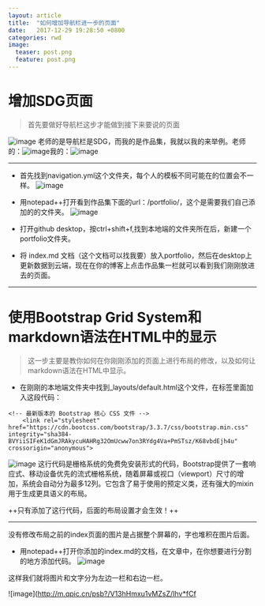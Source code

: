 ```yaml
---
layout: article
title:  "如何增加导航栏进一步的页面"
date:   2017-12-29 19:28:50 +0800
categories: rwd
image:
  teaser: post.png
  feature: post.png
---
```

# 增加SDG页面

> 首先要做好导航栏这步才能做到接下来要说的页面


![image](http://m.qpic.cn/psb?/V13hHmxu1vMZsZ/nRm6iHwxw0FuHRS*4x0IDCKcP1Gq6uJ2hSJLD*ip0zI!/b/dGgBAAAAAAAA&bo=4AMVAQAAAAADB9U!&rf=viewer_4)
老师的是导航栏是SDG，而我的是作品集，我就以我的来举例。老师的：![image](http://m.qpic.cn/psb?/V13hHmxu1vMZsZ/aZEzzyNY.U*ZDypT44D91m*FAgOnC*dlm4nqwx.xIN8!/b/dPIAAAAAAAAA&bo=pAFDAAAAAAADB8Q!&rf=viewer_4)我的：![image](http://m.qpic.cn/psb?/V13hHmxu1vMZsZ/21CRBYRVK9yF2qpWf*lHBYPKwUtaY7zIbDKxgOsVA10!/b/dF4BAAAAAAAA&bo=jQE2AAAAAAADB5g!&rf=viewer_4)

---





- 首先找到navigation.yml这个文件夹，每个人的模板不同可能在的位置会不一样。
 ![image](http://m.qpic.cn/psb?/V13hHmxu1vMZsZ/3U6LirvLB0qNVr.i*f9z3Igwm5E5m*xawGbaBNg5voU!/b/dF4BAAAAAAAA&bo=5gGhAAAAAAADB2Q!&rf=viewer_4)

- 用notepad++打开看到作品集下面的url：/portfolio/，这个是需要我们自己添加的的文件夹。
![image](http://m.qpic.cn/psb?/V13hHmxu1vMZsZ/HYuviRm6TwtKbfxbDdHpTr0nUhFS52XOkgQOI6sgcEc!/b/dPIAAAAAAAAA&bo=8QBWAQAAAAADF5Q!&rf=viewer_4)
- 打开github desktop，按ctrl+shift+f,找到本地端的文件夹所在后，新建一个portfolio文件夹。

- 将 index.md 文档（这个文档可以找我要）放入portfolio，然后在desktop上更新数据到云端，现在在你的博客上点击作品集一栏就可以看到我们刚刚放进去的页面。

---
# 使用Bootstrap Grid System和markdown语法在HTML中的显示


> 这一步主要是教你如何在你刚刚添加的页面上进行布局的修改，以及如何让markdown语法在HTML中显示。


- 在刚刚的本地端文件夹中找到_layouts/default.html这个文件，在<head>标签里面加入这段代码：

```
<!-- 最新版本的 Bootstrap 核心 CSS 文件 -->
    <link rel="stylesheet" href="https://cdn.bootcss.com/bootstrap/3.3.7/css/bootstrap.min.css" integrity="sha384-BVYiiSIFeK1dGmJRAkycuHAHRg32OmUcww7on3RYdg4Va+PmSTsz/K68vbdEjh4u" crossorigin="anonymous">
```
![image](http://m.qpic.cn/psb?/V13hHmxu1vMZsZ/5T6UD6METYhEQVzCBks7izQ.bgTS68NAQZ8kFtUE8mc!/b/dD8BAAAAAAAA&bo=wgH1AAAAAAADBxQ!&rf=viewer_4)
这行代码是栅格系统的免费免安装形式的代码，Bootstrap提供了一套响应式、移动设备优先的流式栅格系统，随着屏幕或视口（viewport）尺寸的增加，系统会自动分为最多12列。它包含了易于使用的预定义类，还有强大的mixin 用于生成更具语义的布局。
  
  
++只有添加了这行代码，后面的布局设置才会生效！++

---
没有修改布局之前的index页面的图片是占据整个屏幕的，字也堆积在图片后面。

- 用notepad++打开你添加的index.md的文档，在文章中，在你想要进行分割的地方添加代码。
![image](http://m.qpic.cn/psb?/V13hHmxu1vMZsZ/f9hQykGRV7uwKRiXRAFu.pWdoJMS9HBTOEwYPN.41YM!/b/dF8BAAAAAAAA&bo=xQOZAQAAAAARF34!&rf=viewer_4)

这样我们就将图片和文字分为左边一栏和右边一栏。

![image](http://m.qpic.cn/psb?/V13hHmxu1vMZsZ/Ihv*fCf
